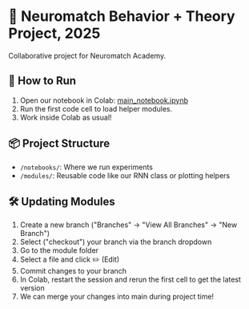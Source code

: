 # 🧠 Neuromatch Behavior + Theory Project, 2025

Collaborative project for Neuromatch Academy.

## 🚀 How to Run

1. Open our notebook in Colab: [main_notebook.ipynb](https://colab.research.google.com/github/cathat00/NMA_B-T_Project/blob/main/notebooks/main_notebook.ipynb)
2. Run the first code cell to load helper modules.
3. Work inside Colab as usual!

## 📦 Project Structure

- `/notebooks/`: Where we run experiments
- `/modules/`: Reusable code like our RNN class or plotting helpers

## 🛠️ Updating Modules

1. Create a new branch ("Branches" -> "View All Branches" -> "New Branch")
2. Select ("checkout") your branch via the branch dropdown
3. Go to the module folder
4. Select a file and click ✏️ (Edit)
5. Commit changes to your branch
6. In Colab, restart the session and rerun the first cell to get the latest version
7. We can merge your changes into main during project time!


